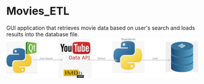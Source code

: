 # Movies_ETL
GUI application that retrieves movie data based on user's search and loads results into the database file. 
![Diagram](Images/diagram.JPG)
